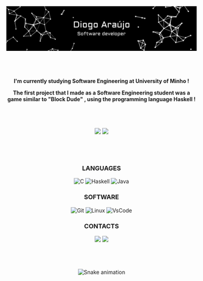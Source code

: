 <div align="center">
  <img src="https://raw.githubusercontent.com/diogoaraujo017/diogoaraujo017/master/final.gif">
</div>

<hr style="height:30pt; visibility:hidden;" />

<div align="center">

**I'm currently studying Software Engineering at University of Minho !**

**The first project that I made as a Software Engineering student was a game similar to "Block Dude" , using the programming language Haskell !**
<div>
  
<hr style="height:30pt; visibility:hidden;" />

<div align="center" display="flex" style="color:red;">
  <img src="https://github-readme-stats.vercel.app/api?username=diogoaraujo017&count_private=true&theme=ayu-mirage&show_icons=true"
    height="160rem"/>
  <img src="https://github-readme-stats.vercel.app/api/top-langs/?username=diogoaraujo017&layout=compact&theme=ayu-mirage"
    height="100rem"/>
</div>
  
<hr style="height:30pt; visibility:hidden;" />
  
<div align="center">
  <h3>LANGUAGES</h3>
  <div display="flex">
   <img src="https://img.shields.io/badge/C-00599C?style=for-the-badge&logo=c&logoColor=white" alt="C">
   <img src="https://img.shields.io/badge/Haskell-5D4F85?style=for-the-badge&logo=haskell&logoColor=white" alt="Haskell">
   <img src="https://img.shields.io/badge/Java-ED8B00?style=for-the-badge&logo=java&logoColor=white" alt="Java">
  </div>
  <h3>SOFTWARE</h3>
  <div display="flex">
   <img src="https://img.shields.io/badge/GIT-E44C30?style=for-the-badge&logo=git&logoColor=white" alt="Git">
   <img src="https://img.shields.io/badge/Linux-FCC624?style=for-the-badge&logo=linux&logoColor=black" alt="Linux">
   <img src="https://img.shields.io/badge/VSCode-0078D4?style=for-the-badge&logo=visual%20studio%20code&logoColor=white" alt="VsCode">
  </div>
  <h3>CONTACTS</h3>
  <div display="flex"> 
  <a href="https://instagram.com/diogoaraujo017" target="_blank"><img src="https://img.shields.io/badge/-Instagram-%23E4405F?style=for-the-badge&     logo=instagram&logoColor=white" target="_blank"></a>
  <a href="https://discordapp.com/users/322769952870367235" target="_blank"><img src="https://img.shields.io/badge/Discord-7289DA?style=for-the-badge&logo=discord&logoColor=white" target="_blank"></a>
    </div>
  </div>

<hr style="height:30pt; visibility:hidden;" />  

  ![Snake animation](https://github.com/diogoaraujo017/diogoaraujo017/blob/output/github-contribution-grid-snake.svg)
 
</div>
